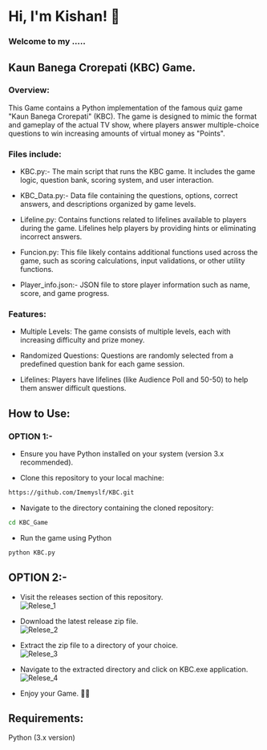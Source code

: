 # Hi, I'm Kishan! 👋
### Welcome to my .....
## Kaun Banega Crorepati (KBC) Game.  
### Overview:

This Game contains a Python implementation of the famous quiz game "Kaun Banega Crorepati" (KBC). The game is designed to mimic the format and gameplay of the actual TV show, where players answer multiple-choice questions to win increasing amounts of virtual money as "Points".

### Files include:
- KBC.py:- The main script that runs the KBC game. It includes the game logic, question bank, scoring system, and user interaction.

- KBC_Data.py:- Data file containing the questions, options, correct answers, and descriptions organized by game levels.

- Lifeline.py: Contains functions related to lifelines available to players during the game. Lifelines help players by providing hints or eliminating incorrect answers.

- Funcion.py: This file likely contains additional functions used across the game, such as scoring calculations, input validations, or other utility functions.

- Player_info.json:- JSON file to store player information such as name, score, and game progress.
### Features:

- Multiple Levels: The game consists of multiple levels, each with increasing difficulty and prize money.

- Randomized Questions: Questions are randomly selected from a predefined question bank for each game session.

- Lifelines: Players have lifelines (like Audience Poll and 50-50) to help them answer difficult questions.

## How to Use:

### OPTION 1:-
    
- Ensure you have Python installed on your system (version 3.x recommended). 

- Clone this repository to your local machine: 
```bash
https://github.com/Imemyslf/KBC.git

```
- Navigate to the directory containing the cloned repository:
```bash
cd KBC_Game
```
-  Run the game using Python
```bash
python KBC.py

```
## OPTION 2:-

- Visit the releases section of this repository.<br>
  ![Relese_1](https://github.com/Imemyslf/KBC/assets/112005565/cd848648-13b9-4a03-a20f-6e9269948f21)
    
- Download the latest release zip file.<br>
![Relese_2](https://github.com/Imemyslf/KBC/assets/112005565/a9ce492a-6725-4954-8b7d-7a1f1a09ef28)
    
- Extract the zip file to a directory of your choice.<br>
![Relese_3](https://github.com/Imemyslf/KBC/assets/112005565/a862d30b-e02d-4bfe-b7d4-cf17043c9182)

    
- Navigate to the extracted directory and click on KBC.exe application.<br>
![Relese_4](https://github.com/Imemyslf/KBC/assets/112005565/f14d39c3-2918-47ae-87d5-de107c908986)


- Enjoy your Game. 🙌😄

## Requirements:

Python (3.x version)


